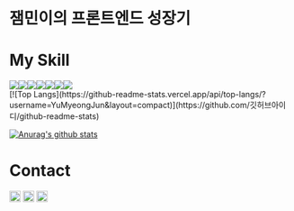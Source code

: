 # 잼민이의 프론트엔드 성장기

# My Skill
<div style="display: flex;">
   <img src="https://img.shields.io/badge/Vite-B73BFE?style=for-the-badge&logo=vite&logoColor=FFD62E" />
   <img src="https://img.shields.io/badge/PHP-777BB4?style=for-the-badge&logo=php&logoColor=white" />
   <img src="https://img.shields.io/badge/Vue%20js-35495E?style=for-the-badge&logo=vuedotjs&logoColor=4FC08D" />
   <img src="https://img.shields.io/badge/React-20232A?style=for-the-badge&logo=react&logoColor=61DAFB" />
   <img src="https://img.shields.io/badge/TypeScript-007ACC?style=for-the-badge&logo=typescript&logoColor=white" />
   <img src="https://img.shields.io/badge/Tailwind_CSS-38B2AC?style=for-the-badge&logo=tailwind-css&logoColor=white" />
   <img src="https://img.shields.io/badge/MySQL-005C84?style=for-the-badge&logo=mysql&logoColor=white" />
</div>
[![Top Langs](https://github-readme-stats.vercel.app/api/top-langs/?username=YuMyeongJun&layout=compact)](https://github.com/깃허브아이디/github-readme-stats)

[![Anurag's github stats](https://github-readme-stats.vercel.app/api?username=YuMyeongJun)](https://github.com/anuraghazra/github-readme-stats)

# Contact
<a href="https://www.linkedin.com/in/%EB%AA%85%EC%A4%80-%EC%9C%A0-030814210/" target="_blank"><img src="https://img.shields.io/badge/LinkedIn-0077B5?style=for-the-badge&logo=linkedin&logoColor=white" height="20"/></a>
<a href="https://mail.google.com/mail/?view=cm&amp;fs=1&amp;to=y1207cc@gmail.com" target="_blank"><img src="https://img.shields.io/badge/Gmail-D14836?style=for-the-badge&logo=gmail&logoColor=white" height="20" /></a>
<a href="https://www.instagram.com/mj._.yu_00" target="_blank"><img src="https://img.shields.io/badge/Instagram-E4405F?style=flat-square&logo=Instagram&logoColor=white" height="20"/></a>



